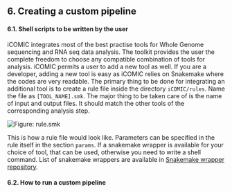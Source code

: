 ## 6. Creating a custom pipeline

#### 6.1. Shell scripts to be written by the user
iCOMIC integrates most of the best practise tools for Whole Genome sequencing and RNA seq data analysis. The toolkit provides the user the complete freedom to choose any compatible combination of tools for analysis. iCOMIC permits a user to add a new tool as well. If you are a developer, adding a new tool is easy as iCOMIC relies on Snakemake where the codes are very readable. The primary thing to be done for integrating an additional tool is to create a rule file inside the directory `iCOMIC/rules`. Name the file as `[TOOL_NAME].smk`. The major thing to be taken care of is the name of input and output files. It should match the other tools of the corresponding analysis step.


    
  ![ Figure: rule.smk ](https://github.com/anjanaanilkumar1289/iCOMIC_doc/blob/master/docs/rule_snpeff.png)

This is how a rule file would look like. Parameters can be specified in the rule itself in the section `params`. If a snakemake wrapper is available for your choice of tool, that can be used, otherwise you need to write a shell command. List of snakemake wrappers are available in [Snakemake wrapper repository](https://snakemake-wrappers.readthedocs.io/en/stable/index.html). 

#### 6.2. How to run a custom pipeline
